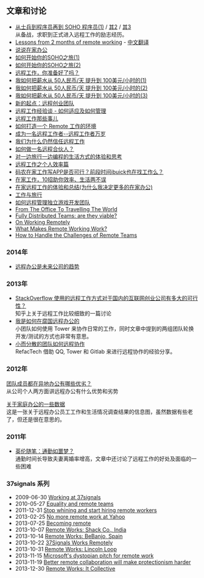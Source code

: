 ## 文章和讨论

- [从士兵到程序员再到 SOHO 程序员(1)](http://blog.huhao.name/2013/09/14/become-a-freelancer/)
  / [其2](http://blog.huhao.name/2013/12/13/become-a-freelancer-2/)
  / [其3](http://blog.huhao.name/2014/03/01/become-a-freelancer-3/)  
从备战，求职到正式进入远程工作的励志经历。
- [Lessons from 2 months of remote working](http://iamnotaprogrammer.com/Remote-teams.html) - [中文翻译](http://blog.jobbole.com/52133/)
- [说说在家办公](http://sofish.de/2302)
- [如何开始你的SOHO之旅(1)](http://terrytai.com/how-to-begin-soho-1/)
- [如何开始你的SOHO之旅(2)](http://terrytai.com/how-to-begin-soho-2/)
- [远程工作，你准备好了吗？](http://www.csdn.net/article/2013-12-19/2817858)
- [我如何把薪水从 50人民币/天 提升到 100美元/小时的(1)](http://terrytai.com/salary-from-50rmb-to-100usd)
- [我如何把薪水从 50人民币/天 提升到 100美元/小时的(2)](http://terrytai.com/salary-from-50rmb-to-100usd-2/)
- [我如何把薪水从 50人民币/天 提升到 100美元/小时的(3)](http://terrytai.com/salary-from-50rmb-to100usd-3/)
- [新的起点：远程创业团队](http://yangzhuoyu.com/first-month-in-pragmatic-ly/)
- [远程工作经验谈 - 如何适应及如何管理](http://yedingding.com/2013/07/24/remote-team-the-things-you-should-know.html)
- [远程工作那些事儿](http://wangyaodi.com/2013/07/20/remote-working.html)
- [如何打造一个 Remote 工作的环境](http://smalltalk.xdite.net/posts/73953-how-to-create-a-remote-environment)
- [成为一名远程工作者--远程工作者万岁](http://blogs.msdn.com/b/scott_hanselman/archive/2013/02/28/10398083.aspx)
- [我们为什么仍然信任远程工作](http://www.oschina.net/translate/why-we-still-believe-in-working-remotely)
- [如何做一名远程合伙人？](http://www.36kr.com/p/205768.html)
- [对一边旅行一边编程的生活方式的体验和思考](http://www.aqee.net/how-i-thought-i-wanted-to-become-a-digital-nomad/)
- [远程工作之个人效率篇](http://beenhero.com/improve-remote-work-productivity/)
- [码农在家工作写APP是否可行？前段时间ibuick也在找工作么？](http://tiny4cocoa.com/thread/show/1091/)
- [在家工作，10招助你效率、生活两不误](http://www.36kr.com/p/209230.html)
- [在家远程工作的体验和总结(为什么我决定更多的在家办公)](http://www.aqee.net/why-i-decided-to-spend-more-time-working-from-home/)
- [工作与旅行](http://ruby-china.org/topics/16944)
- [如何远程管理独立游戏开发团队](http://www.cocoachina.com/gamedev/2013/1211/7516.html)
- [From The Office To Travelling The World](http://metacircus.com/writings/2011/09/19/from-the-office-to-travelling-the-world.html)
- [Fully Distributed Teams: are they viable?](http://www.pixelmonkey.org/2012/05/14/distributed-teams)
- [On Working Remotely](http://www.codinghorror.com/blog/2010/05/on-working-remotely.html) 
- [What Makes Remote Working Work?](https://netguru.co/blog/posts/what-makes-remote-working-work)
- [How to Handle the Challenges of Remote Teams](http://www.tlnt.com/2014/05/09/how-to-handle-the-challenges-of-handling-remote-teams/)

### 2014年

- [远程办公是未来公司的趋势](http://yafeilee.me/blogs/534bfc636c69346dd5200000)

### 2013年

- [StackOverflow 使用的远程工作方式对于国内的互联网创业公司有多大的可行性？](http://www.zhihu.com/question/20759108)  
  知乎上关于远程工作比较细致的一篇讨论
- [我是如何在腐国远程办公的](http://blog.mycolorway.com/2013/06/30/work-in-uk/)  
  小团队如何使用 Tower 来协作日常的工作，同时文章中提到的两组团队轮换开发/测试的方式也非常有意思。
- [小而分散的团队如何远程协作](http://www.geekpark.net/topics/179496)  
  RefacTech 借助 QQ, Tower 和 Gitlab 来进行远程协作的经验分享。

### 2012年

[团队成员都在异地办公有哪些优劣？](http://www.zhihu.com/question/20011303/answer/18049612)  
从公司个人两方面讲远程办公有什么优势和劣势

[关于家庭办公的一些数据](http://www.ifanr.com/134017)  
这是一张关于远程办公员工工作和生活情况调查结果的信息图，虽然数据有些老了，但还是很在意思的。

### 2011年

- [英伦随笔：通勤如噩梦？](http://www.bbc.co.uk/ukchina/simp/uk_life/on_britain/110615_suping_big_city_traffic.shtml)  
  通勤时间长导致夫妻离婚率增高，文章中还讨论了远程工作的好处及面临的一些困难

### 37signals 系列

* 2009-06-30 [Working at 37signals](http://37signals.com/svn/posts/1785-working-at-37signals)
* 2010-05-27 [Equality and remote teams](http://37signals.com/svn/posts/2360-equality-and-remote-teams)
* 2011-12-31 [Stop whining and start hiring remote workers](http://37signals.com/svn/posts/3064-stop-whining-and-start-hiring-remote-workers)
* 2013-02-25 [No more remote work at Yahoo](http://37signals.com/svn/posts/3453-no-more-remote-work-at-yahoo)
* 2013-07-25 [Becoming remote](http://37signals.com/svn/posts/3590-becoming-remote)
* 2013-10-07 [Remote Works: Shack Co., India](http://37signals.com/svn/posts/3649-remote-works-shack-co-india)
* 2013-10-14 [Remote Works: BeBanjo, Spain](http://37signals.com/svn/posts/3651-remote-works-bebanjo-spain)
* 2013-10-22 [37Signals Works Remotely](http://37signals.com/svn/posts/3657-37signals-works-remotely)
* 2013-10-31 [Remote Works: Lincoln Loop](http://37signals.com/svn/posts/3652-remote-works-lincoln-loop)
* 2013-11-15 [Microsoft's dystopian pitch for remote work](http://37signals.com/svn/posts/3683-microsofts-dystopian-pitch-for-remote-work)
* 2013-11-19 [Better remote collaboration will make protectionism harder](http://37signals.com/svn/posts/3330-better-remote-collaboration-will-make-protectionism-harder)
* 2013-12-30 [Remote Works: It Collective](http://37signals.com/svn/posts/3656-remote-works-it-collective)
